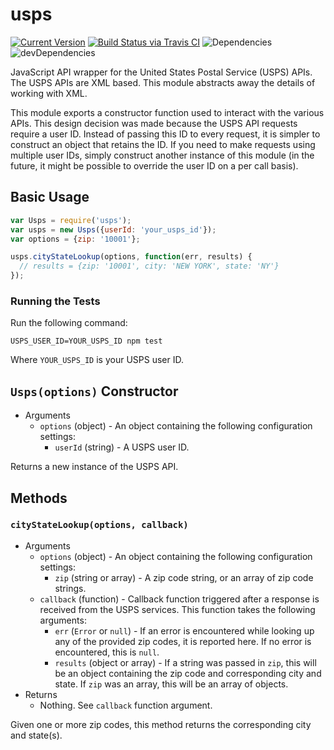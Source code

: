 # usps

[![Current Version](https://img.shields.io/npm/v/usps.svg)](https://www.npmjs.org/package/usps)
[![Build Status via Travis CI](https://travis-ci.org/cjihrig/usps.svg?branch=master)](https://travis-ci.org/cjihrig/usps)
![Dependencies](http://img.shields.io/david/cjihrig/usps.svg)
![devDependencies](http://img.shields.io/david/dev/cjihrig/usps.svg)

JavaScript API wrapper for the United States Postal Service (USPS) APIs. The USPS APIs are
XML based. This module abstracts away the details of working with XML.

This module exports a constructor function used to interact with the various APIs. This
design decision was made because the USPS API requests require a user ID. Instead of
passing this ID to every request, it is simpler to construct an object that retains the ID.
If you need to make requests using multiple user IDs, simply construct another instance of
this module (in the future, it might be possible to override the user ID on a per call
basis).

## Basic Usage

```javascript
var Usps = require('usps');
var usps = new Usps({userId: 'your_usps_id'});
var options = {zip: '10001'};

usps.cityStateLookup(options, function(err, results) {
  // results = {zip: '10001', city: 'NEW YORK', state: 'NY'}
});
```

### Running the Tests

Run the following command:

```
USPS_USER_ID=YOUR_USPS_ID npm test
```

Where `YOUR_USPS_ID` is your USPS user ID.

## `Usps(options)` Constructor

  - Arguments
    - `options` (object) - An object containing the following configuration settings:
        - `userId` (string) - A USPS user ID.

Returns a new instance of the USPS API.

## Methods

### `cityStateLookup(options, callback)`

  - Arguments
    - `options` (object) - An object containing the following configuration settings:
        - `zip` (string or array) - A zip code string, or an array of zip code strings.
    - `callback` (function) - Callback function triggered after a response is received from the USPS services. This function takes the following arguments:
        - `err` (`Error` or `null`) - If an error is encountered while looking up any of the provided zip codes, it is reported here. If no error is encountered, this is `null`.
        - `results` (object or array) - If a string was passed in `zip`, this will be an object containing the zip code and corresponding city and state. If `zip` was an array, this will be an array of objects.
  - Returns
    - Nothing. See `callback` function argument.

Given one or more zip codes, this method returns the corresponding city and state(s).
